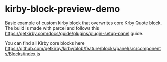 # kirby-block-preview-demo

Basic example of custom kirby block that overwrites core Krby Quote block. The build is made with parcel and follows this https://getkirby.com/docs/guide/plugins/plugin-setup-panel guide.

You can find all Kirby core blocks here https://github.com/getkirby/kirby/blob/feature/blocks/panel/src/components/Blocks/index.js 
